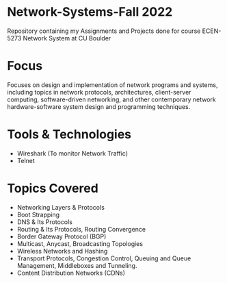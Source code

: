 # Network-Systems-Fall 2022
Repository containing my Assignments and Projects done for course ECEN-5273 Network System at CU Boulder

# Focus
Focuses on design and implementation of network programs and systems, including topics in network protocols, architectures, client-server computing, software-driven networking, and other contemporary network hardware-software system design and programming techniques.

# Tools & Technologies
* Wireshark (To monitor Network Traffic)
* Telnet

# Topics Covered
* Networking Layers & Protocols
* Boot Strapping
* DNS & Its Protocols
* Routing & Its Protocols, Routing Convergence
* Border Gateway Protocol (BGP)
* Multicast, Anycast, Broadcasting Topologies
* Wireless Networks and Hashing
* Transport Protocols, Congestion Control, Queuing and Queue Management, Middleboxes and Tunneling.
* Content Distribution 
Networks (CDNs)

